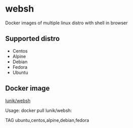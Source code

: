# websh

Docker images of multiple linux distro with shell in browser

## Supported distro
- Centos
- Alpine
- Debian
- Fedora
- Ubuntu

## Docker image

[lunik/websh](https://hub.docker.com/r/lunik/websh/)

Usage: docker pull lunik/websh:<TAG>

  TAG    ubuntu,centos,alpine,debian,fedora
